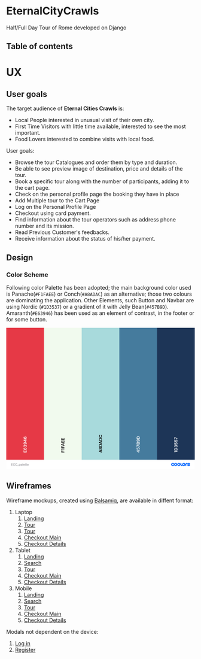 # EternalCityCrawls
Half/Full Day Tour of Rome developed on Django

## Table of contents
<!--ts-->

# UX

## User goals

The target audience of **Eternal Cities Crawls** is:
- Local People interested in unusual visit of their own city.
- First Time Visitors with little time available, interested to see the most important.
- Food Lovers interested to combine visits with local food.

User goals:
- Browse the tour Catalogues and order them by type and duration.
- Be able to see preview image of destination, price and details of the tour.
- Book a specific tour along with the number of participants, adding it to the cart page.
- Check on the personal profile page the booking they have in place
- Add Multiple tour to the Cart Page
- Log on the Personal Profile Page
- Checkout using card payment.
- Find information about the tour operators such as address phone number and its mission.
- Read Previous Customer's feedbacks.
- Receive information about the status of his/her payment.

## Design

### Color Scheme
Following color Palette has been adopted; the main background color used is Panache(`#F1FAEE`) or Conch(`#A8ADAC`) as an alternative; those two colours are dominating the application. Other Elements, such Button and Navbar are using Nordic (`#1D3537`) or a gradient of it with Jelly Bean(`#457B9D`). Amaranth(`#E63946`) has been used as an element of contrast, in the footer or for some button.

![Color Palette](static/img/ECC_palette.png)

## Wireframes

Wireframe mockups, created using [Balsamiq](https://balsamiq.com/), are available in diffent format:

 1. Laptop
    1. [Landing](static/img/wireframes/landing/LandingLaptop.pdf)
    1. [Tour](static/img/wireframes/searcn/SearchLaptop.pdf)
    1. [Tour](static/img/wireframes/tour/TourLaptop.pdf)
    1. [Checkout Main](static/img/wireframes/checkout/CheckoutMainLaptop.pdf)
    1. [Checkout Details](static/img/wireframes/checkout/CheckoutDetailsLaptop.pdf)
 1. Tablet
     1. [Landing](static/img/wireframes/landing/LandingTablet.pdf)
     1. [Search](static/img/wireframes/searcn/SearchTablet.pdf)
     1. [Tour](static/img/wireframes/tour/TourTablet.pdf)
     1. [Checkout Main](static/img/wireframes/checkout/CheckoutMainTablet.pdf)
     1. [Checkout Details](static/img/wireframes/checkout/CheckoutDetailsTablet.pdf)
 1. Mobile
     1. [Landing](static/img/wireframes/landing/LandingMobile.pdf)
     1. [Search](static/img/wireframes/searcn/SearchMobile.pdf)
     1. [Tour](static/img/wireframes/tour/TourMobile.pdf)
     1. [Checkout Main](static/img/wireframes/checkout/CheckoutMainMobile.pdf)
     1. [Checkout Details](static/img/wireframes/checkout/CheckoutDetailsMobile.pdf)


Modals not dependent on the device:

   1. [Log in](static/img/wireframes/login/login.pdf)
   1. [Register](static/img/wireframes/login/registration.pdf)




